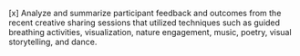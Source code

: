[x] Analyze and summarize participant feedback and outcomes from the recent creative sharing sessions that utilized techniques such as guided breathing activities, visualization, nature engagement, music, poetry, visual storytelling, and dance.